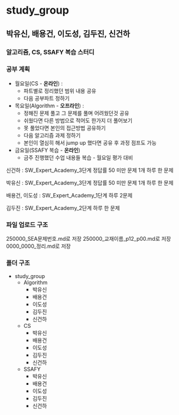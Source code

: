 # study_group

## 박유신, 배용건, 이도성, 김두진, 신건하
### 알고리즘, CS, SSAFY 복습 스터디

### 공부 계획
- 월요일(CS - **온라인**) :
  - 파트별로 정리했던 범위 내용 공유
  - 다음 공부파트 정하기
- 목요일(Algorithm - **오프라인**) :
  - 정해진 문제 풀고 그 문제를 풀며 어려웠던것 공유
  - 쉬웠다면 다른 방법으로 적어도 한가지 더 풀어보기
  - 못 풀었다면 본인의 접근방법 공유하기
  - 다음 알고리즘 과제 정하기
  - 본인이 열심히 해서 jump up 했다면 공유 후 과정 점프도 가능
- 금요일(SSAFY 복습 - **온라인**)
  - 금주 진행했던 수업 내용들 복습 - 월요일 평가 대비

신건하 : SW_Expert_Academy_3단계 정답률 50 미만 문제 1개 하루 한 문제

박유신 : SW_Expert_Academy_3단계 정답률 50 미만 문제 1개 하루 한 문제

배용건, 이도성 : SW_Expert_Academy_1단계 하루 2문제

김두진 : SW_Expert_Academy_2단계 하루 한 문제

### 파일 업로드 구조
250000_SEA문제번호.md로 저장
250000_교재이름_p12_p00.md로 저장
0000_0000_정리.md로 저장

### 폴더 구조
- study_group
  - Algorithm
    - 박유신
    - 배용건
    - 이도성
    - 김두진
    - 신건하
  - CS
    - 박유신
    - 배용건
    - 이도성
    - 김두진
    - 신건하
  - SSAFY
    - 박유신
    - 배용건
    - 이도성
    - 김두진
    - 신건하
